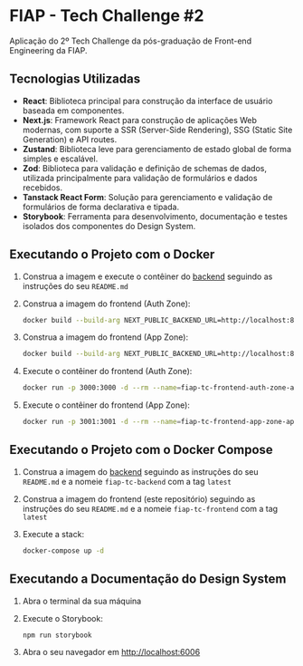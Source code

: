 # FIAP - Tech Challenge #2

Aplicação do 2º Tech Challenge da pós-graduação de Front-end Engineering da FIAP.

## Tecnologias Utilizadas

- **React**: Biblioteca principal para construção da interface de usuário baseada em componentes.
- **Next.js**: Framework React para construção de aplicações Web modernas, com suporte a SSR (Server-Side Rendering), SSG (Static Site Generation) e API routes.
- **Zustand**: Biblioteca leve para gerenciamento de estado global de forma simples e escalável.
- **Zod**: Biblioteca para validação e definição de schemas de dados, utilizada principalmente para validação de formulários e dados recebidos.
- **Tanstack React Form**: Solução para gerenciamento e validação de formulários de forma declarativa e tipada.
- **Storybook**: Ferramenta para desenvolvimento, documentação e testes isolados dos componentes do Design System.

## Executando o Projeto com o Docker

1. Construa a imagem e execute o contêiner do [backend](https://github.com/luckasnix/fiap-tech-challenge-backend) seguindo as instruções do seu `README.md`

2. Construa a imagem do frontend (Auth Zone):

    ```bash
    docker build --build-arg NEXT_PUBLIC_BACKEND_URL=http://localhost:8000 --tag=fiap-tc-frontend-auth-zone:latest ./apps/auth-zone
    ```

3. Construa a imagem do frontend (App Zone):

    ```bash
    docker build --build-arg NEXT_PUBLIC_BACKEND_URL=http://localhost:8000 --tag=fiap-tc-frontend-app-zone:latest ./apps/app-zone
    ```

4. Execute o contêiner do frontend (Auth Zone):

    ```bash
    docker run -p 3000:3000 -d --rm --name=fiap-tc-frontend-auth-zone-app fiap-tc-frontend-auth-zone:latest
    ```

5. Execute o contêiner do frontend (App Zone):

    ```bash
    docker run -p 3001:3001 -d --rm --name=fiap-tc-frontend-app-zone-app fiap-tc-frontend-app-zone:latest
    ```

## Executando o Projeto com o Docker Compose

1. Construa a imagem do [backend](https://github.com/luckasnix/fiap-tech-challenge-backend) seguindo as instruções do seu `README.md` e a nomeie `fiap-tc-backend` com a tag `latest`

2. Construa a imagem do frontend (este repositório) seguindo as instruções do seu `README.md` e a nomeie `fiap-tc-frontend` com a tag `latest`

3. Execute a stack:

    ```bash
    docker-compose up -d
    ```

## Executando a Documentação do Design System

1. Abra o terminal da sua máquina

2. Execute o Storybook:

    ```bash
    npm run storybook
    ```

3. Abra o seu navegador em [http://localhost:6006](http://localhost:6006)
